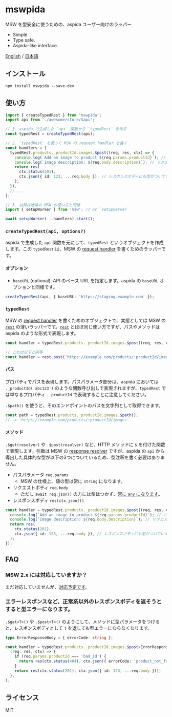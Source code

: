 # mswpida

MSW を型安全に使うための、aspida ユーザー向けのラッパー

- Simple.
- Type safe.
- Aspida-like interface.

[English](./README.md) / [日本語](./README.ja.md)

## インストール

```console
npm install mswpida --save-dev
```

## 使い方

```ts
import { createTypedRest } from 'mswpida';
import api from './awesome/store/$api';

// 1. aspida で生成した `api` 関数から `typedRest` を作る
const typedRest = createTypedRest(api);

// 2. `typedRest` を使って MSW の request handler を書く
const handlers = [
  typedRest.products._productId.images.$post((req, res, ctx) => {
    console.log(`Add an image to product ${req.params.productId}`); // パスパラメータに型がついている ✅
    console.log(`Image description: ${req.body.description}`); // リクエストボディに型がついている ✅
    return res(
      ctx.status(201),
      ctx.json({ id: 123, ...req.body }), // レスポンスボディにも型がついている ✅
    );
  }),
  // ...
];

// 3. 以降は通常の MSW の使い方と同様
import { setupWorker } from 'msw'; // or `setupServer`

await setupWorker(...handlers).start();
```

### `createTypedRest(api, options?)`

aspida で生成した `api` 関数を元にして、`typedRest` というオブジェクトを作成します。この `typedRest` は、MSW の [request handler](https://v1.mswjs.io/docs/basics/request-handler) を書くためのラッパーです。

#### オプション

- `baseURL` (optional): API のベース URL を指定します。aspida の `baseURL` オプションと同様です。

```ts
createTypedRest(api, { baseURL: 'https://staging.example.com' });
```

### `typedRest`

MSW の [request handler](https://v1.mswjs.io/docs/basics/request-handler) を書くためのオブジェクトで、実態としては MSW の [`rest`](https://v1.mswjs.io/docs/api/rest) の薄いラッパーです。[`rest`](https://v1.mswjs.io/docs/api/rest) とほぼ同じ使い方ですが、パスやメソッドは aspida のような形式で表現します。

```ts
const handler = typedRest.products._productId.images.$post((req, res, ctx) => ...);

// これは以下と同等
const handler = rest.post('https://example.com/products/:productId/images', (req, res, ctx) => ...);
```

#### パス

プロパティでパスを表現します。パスパラメータ部分は、aspida においては `._productId('abc123')` のような関数呼び出しで表現されますが、`typedRest` では単なるプロパティ `._productId` で表現することに注意してください。

`.$path()` を使うと、そのエンドポイントのパスを文字列として取得できます。

```ts
const path = typedRest.products._productId.images.$path();
// -> 'https://example.com/products/:productId/images'
```

#### メソッド

`.$get(resolver)` や `.$post(resolver)` など、HTTP メソッドに `$` を付けた関数で表現します。引数は MSW の [response resolver](https://v1.mswjs.io/docs/basics/response-resolver) ですが、aspida の `api` から導出した具体的な型が以下の3つについているため、型注釈を書く必要はありません。

- パスパラメータ `req.params`
  - MSW の仕様上、値の型は常に `string` になります。
- リクエストボディ `req.body`
  - ただし `await req.json()` の方には型はつかず、[常に `any` になります](https://github.com/mswjs/msw/issues/1318#issuecomment-1205149710)。
- レスポンスボディ `res(ctx.json())`

```ts
const handler = typedRest.products._productId.images.$post((req, res, ctx) => {
  console.log(`Add an image to product ${req.params.productId}`); // パスパラメータに型がついている ✅
  console.log(`Image description: ${req.body.description}`); // リクエストボディに型がついている ✅
  return res(
    ctx.status(201),
    ctx.json({ id: 123, ...req.body }), // レスポンスボディにも型がついている ✅
  );
});
```

## FAQ

### MSW 2.x には対応していますか？

まだ対応していませんが、[対応予定です](https://github.com/mashabow/mswpida/issues/13)。

### エラーレスポンスなど、正常系以外のレスポンスボディを返そうとすると型エラーになります。

`.$get<T>()` や `.$post<T>()` のようにして、メソッドに型パラメータをつけると、レスポンスボディとして `T` を返しても型エラーにならなくなります。

```ts
type ErrorResponseBody = { errorCode: string };

const handler = typedRest.products._productId.images.$post<ErrorResponseBody>(
  (req, res, ctx) => {
    if (req.params.productId === 'bad_id') {
      return res(ctx.status(404), ctx.json({ errorCode: 'product_not_found' }));
    }
    return res(ctx.status(201), ctx.json({ id: 123, ...req.body }));
  },
);
```

## ライセンス

MIT
